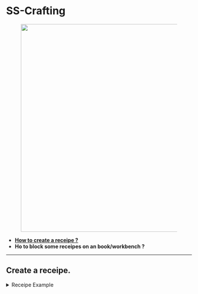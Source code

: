 # SS-Crafting

<figure><img src=".gitbook/assets/COVER2.png" alt="" width="563"><figcaption></figcaption></figure>

* [**How to create a receipe ?**](<README (1).md#how-to-create-a-receipe>)
* **Ho to block some receipes on an book/workbench ?**

***

## Create a receipe.

<details>

<summary>Receipe Example</summary>

```
["horsebrush"] = { -- RECEIPE NAME SHOULD BE SAME AS THE ITEM
	Item = "horsebrush", -- ITEM TO RECEIVE
	Amount = 2, -- AMOUNT TO RECEIVE WHEN CRAFTED
	Desc = "help keep your horse's coat clean by removing dust and dirt particles
	 while also giving them a massage which helps release oils that give their 
	coat a glossy shine.", -- ITEM DESCRIPTION AND INFO
	Category = "medic", -- IN WICH CATEGORY SHOULD ADD THE EXP ?
	Level = 0, -- LVL NEED TO CAN CRAFT THIS ITEM
	Exp = 25, -- HOW MUCH EXPERIENCE TO ADD WHEN CRAFT
	isGun = false, -- IS THIS ITEM A GUN ?
	Jobs = {}, -- WHAT JOBS CAN CRAFT THIS ITEM ? {} WILL ALLOW ANYBODY / {"jobname, "jobname"} WILL BE SHOWED ONLY TO THEM
	JobGrades = {}, -- WHAT JOBS GRADE CAN CRAFT THIS ITEM ? {} WILL ALLOW ANY / {1, 5} WILL BE SHOWED ONLY TO THIS RANK
	SuccessRate = 100, -- % CHANCE TO CRAFT THIS ITEM ?
	Time = 5, -- TIME NEED TO WAIT
        Metadata = {description = "TESTING : ", ["qty"] = 20}, -- ADD METADATA IF YES WICH ? false TURN IT OFF
        Price = 100,
	Ingredients = { -- WHAT INGREDIENTS NEED TO CRAFT THIS RECEIPE
		['bread'] = {amount = 2, returnItem = false, returnAmount = 1},
		['beer'] = {amount = 2, returnItem = false, returnAmount = 1},
	}
},   
```



</details>
